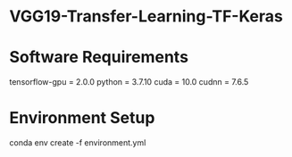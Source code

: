 # VGG19-Transfer-Learning-TF-Keras

# Software Requirements

tensorflow-gpu = 2.0.0
python = 3.7.10
cuda = 10.0
cudnn = 7.6.5

# Environment Setup
conda env create -f environment.yml
